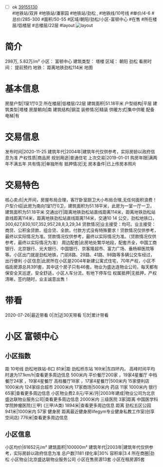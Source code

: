 - [ ] ok [39155130](https://bj.5i5j.com/ershoufang/39155130.html)  
 #地铁站/双井 #地铁站/潘家园 #地铁站/劲松 ,  #地铁线/10号线
#单价/4-6 #总价/285-300 #面积/50-55   #区域/朝阳/劲松/小区-富顿中心 #在售 #所在楼层/低楼层 #总楼层/22层 #layout 
![layout](http://image16.5i5j.com/erp/house/3915/39155130/huxing/olpmokmp0c961986.jpg_P5.jpg) 
# 简介 
 298万,  5.82万/m² 
小区： 富顿中心
建筑类型： 塔楼
区域： 朝阳 劲松
看房时间： 提前预约
地铁： 距离地铁劲松114米 地图
# 基本信息 
 房屋户型|1室1厅0卫
所在楼层|低楼层/22层
建筑面积|51.18平米
户型结构|平层
建筑类型|塔楼
房屋朝向|南
建筑结构|钢混
装修情况|精装
供暖方式|集中供暖
配备电梯|有
# 交易信息 
 发布时间|2020-11-25
建筑年代|2004年|建筑年代仅供参考，实际房龄以政府信息为准
产权性质|商品房
规划用途|普通住宅
上次交易|2019-01-01
购房年限|满两年不满五年
共有情况|单独所有
抵押情况|无
房本备件|已上传房本照片
# 交易特色 
 核心卖点|大开间，房屋布局合理，客厅卧室厨卫大小布局合理,无任何面积浪费！
户型介绍|此房为南向1室1厅0卫，建筑面积为51.18平米，此房为一室一厅一卫，建筑面积为51.18平米
交通出行|距离地铁劲松站直线距离114米，距离地铁劲松站直线距离114米，距离地铁劲松站直线距离114米，交通10 14 公交，劲松地铁口，300,627,830,107,352,957,28,8,3,29,34
贷款情况|业主接受：均可。业主接受：商贷、公积金贷款、组合贷、全款。付款方式没有特殊要求！贷款情况仅供参考，最终以实际情况为准。贷款情况仅供参考，最终以实际情况为准。（贷款情况仅供参考，最终以实际情况为准）
周边配套|此房地处繁华地段，配套齐全，中国工商银行、北京银行、光大银行、中国银行、京客隆超市、富力广场、垂杨柳医院等等。小区出门就是劲松地铁，门前8路、29路、41路、98路等多辆公交车经过，出行便利
小区信息|此房所在小区是2004年新建公寓式住宅，70年产权，小区不临街房源总共391套，其中这个房子只有46套。物业为盛达连物业公司，每天都有保安全天巡逻，安全舒适，小区人车分流，有地下停车位
权属抵押|无抵押，产权清晰，签约随时，业主诚意出售！
# 带看 
 2020-07-26|最近带看	 0|次|近30天带看	 1|次|累计带看
# 小区 富顿中心
## 小区指数 
 距 10号线 劲松地铁站-B口 81米|距 劲松桥东站 169米|东四环内， 高峰时间平均时速为17.1km/h|查看更多周边信息
500米内 平价餐厅200家 ，19家4星餐厅
中档餐厅24家 ，19家4星餐厅
高档餐厅18家 ，17家4星餐厅|500米内 15家便利店
1000米内 124家综合超市
2000米内 17家商场|500米内 药店 11家
1000米内 银行 65家|查看更多周边信息
小区物业费2.8元/平米/月|2003年建成|物业公司为北京盛达联物业服务公司|查看更多周边信息
2000米内 三级医院 3家|距离 中国医学科学院肿瘤医院(三甲) (三甲/A类) 1894米|查看更多周边信息
距离 劲松五区公园 941米|1000米内 57家 健身房
距离最近健身房lifegym专业健身私教工作室(创享空间店) 776米|查看更多周边信息
## 小区信息 
 小区均价|61652元/m²
建筑面积|100000m²
建筑年代|2003年|建筑年代仅供参考，实际房龄以政府信息为准
总户数|1181
绿化率|30%
容积率|3.4
所在商圈|劲松
小区物业|北京盛达联物业服务公司
小区在售房源13套
小区在租房源5套
